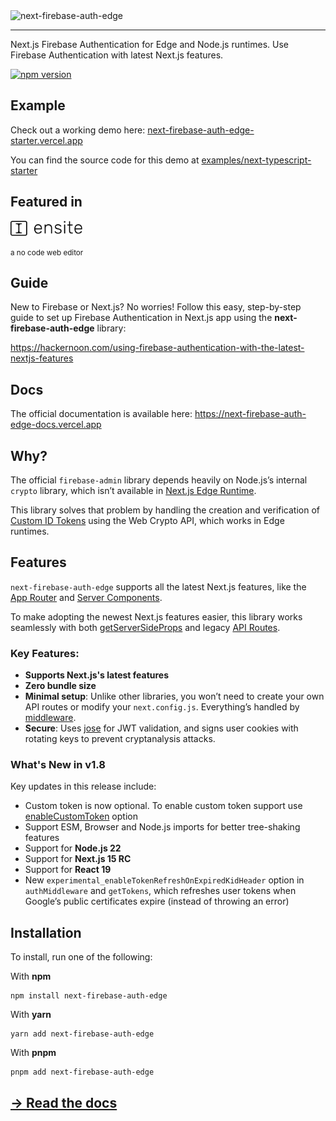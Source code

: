 <picture>
  <source media="(prefers-color-scheme: dark)" srcset="logo-white.svg">
  <source media="(prefers-color-scheme: light)" srcset="logo.svg">
  <img alt="next-firebase-auth-edge" src="logo.svg" width="320">
</picture>

---

Next.js Firebase Authentication for Edge and Node.js runtimes. Use Firebase Authentication with latest Next.js features.

[![npm version](https://badge.fury.io/js/next-firebase-auth-edge.svg)](https://badge.fury.io/js/next-firebase-auth-edge)

## Example

Check out a working demo here: [next-firebase-auth-edge-starter.vercel.app](https://next-firebase-auth-edge-starter.vercel.app/)

You can find the source code for this demo at [examples/next-typescript-starter](https://github.com/ensite-in/next-firebase-auth-edge/tree/main/examples/next-typescript-starter)

## Featured in
<a href="https://ensite.in">
  <picture>
    <source media="(prefers-color-scheme: dark)" srcset="images/ensite-logo-horizontal-white.svg">
    <source media="(prefers-color-scheme: light)" srcset="images/ensite-logo-horizontal.svg">
    <img alt="ensite.in" src="images/ensite-logo-horizontal.svg" height="24">
  </picture>
</a>

<small>a no code web editor</small>


## Guide

New to Firebase or Next.js? No worries! Follow this easy, step-by-step guide to set up Firebase Authentication in Next.js app using the **next-firebase-auth-edge** library:

https://hackernoon.com/using-firebase-authentication-with-the-latest-nextjs-features

## Docs

The official documentation is available here: https://next-firebase-auth-edge-docs.vercel.app

## Why?

The official `firebase-admin` library depends heavily on Node.js’s internal `crypto` library, which isn’t available in [Next.js Edge Runtime](https://nextjs.org/docs/api-reference/edge-runtime).

This library solves that problem by handling the creation and verification of [Custom ID Tokens](https://firebase.google.com/docs/auth/admin/verify-id-tokens) using the Web Crypto API, which works in Edge runtimes.

## Features

`next-firebase-auth-edge` supports all the latest Next.js features, like the [App Router](https://nextjs.org/docs/app) and [Server Components](https://nextjs.org/docs/app/building-your-application/rendering/server-components).

To make adopting the newest Next.js features easier, this library works seamlessly with both [getServerSideProps](https://nextjs.org/docs/pages/building-your-application/data-fetching/get-server-side-props) and legacy [API Routes](https://nextjs.org/docs/pages/building-your-application/routing/api-routes).

### Key Features:
* **Supports Next.js's latest features**
* **Zero bundle size**
* **Minimal setup**: Unlike other libraries, you won’t need to create your own API routes or modify your `next.config.js`. Everything’s handled by [middleware](https://next-firebase-auth-edge-docs.vercel.app/docs/usage/middleware).
* **Secure**: Uses [jose](https://github.com/panva/jose) for JWT validation, and signs user cookies with rotating keys to prevent cryptanalysis attacks.

### What's New in v1.8

Key updates in this release include:
* Custom token is now optional. To enable custom token support use [enableCustomToken](https://next-firebase-auth-edge-docs.vercel.app/docs/usage/middleware#custom-token) option
* Support ESM, Browser and Node.js imports for better tree-shaking features
* Support for **Node.js 22**
* Support for **Next.js 15 RC**
* Support for **React 19**
* New `experimental_enableTokenRefreshOnExpiredKidHeader` option in `authMiddleware` and `getTokens`, which refreshes user tokens when Google’s public certificates expire (instead of throwing an error)


## Installation

To install, run one of the following:

With **npm**

```shell
npm install next-firebase-auth-edge
```

With **yarn**

```shell
yarn add next-firebase-auth-edge
```

With **pnpm**

```shell
pnpm add next-firebase-auth-edge
```

## [→ Read the docs](https://next-firebase-auth-edge-docs.vercel.app/)

